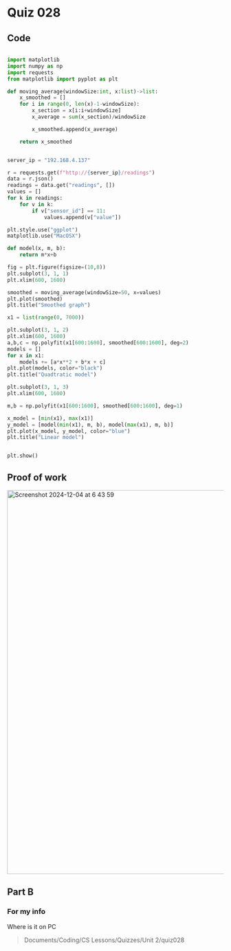 # Quiz 028

## Code
```.py

import matplotlib
import numpy as np
import requests
from matplotlib import pyplot as plt

def moving_average(windowSize:int, x:list)->list:
    x_smoothed = []
    for i in range(0, len(x)-1-windowSize):
        x_section = x[i:i+windowSize]
        x_average = sum(x_section)/windowSize

        x_smoothed.append(x_average)

    return x_smoothed


server_ip = "192.168.4.137"

r = requests.get(f"http://{server_ip}/readings")
data = r.json()
readings = data.get("readings", [])
values = []
for k in readings:
    for v in k:
        if v["sensor_id"] == 11:
            values.append(v["value"])

plt.style.use("ggplot")
matplotlib.use("MacOSX")

def model(x, m, b):
    return m*x+b

fig = plt.figure(figsize=(10,8))
plt.subplot(3, 1, 1)
plt.xlim(600, 1600)

smoothed = moving_average(windowSize=50, x=values)
plt.plot(smoothed)
plt.title("Smoothed graph")

x1 = list(range(0, 7000))

plt.subplot(3, 1, 2)
plt.xlim(600, 1600)
a,b,c = np.polyfit(x1[600:1600], smoothed[600:1600], deg=2)
models = []
for x in x1:
    models += [a*x**2 + b*x + c]
plt.plot(models, color="black")
plt.title("Quadtratic model")

plt.subplot(3, 1, 3)
plt.xlim(600, 1600)

m,b = np.polyfit(x1[600:1600], smoothed[600:1600], deg=1)

x_model = [min(x1), max(x1)]
y_model = [model(min(x1), m, b), model(max(x1), m, b)]
plt.plot(x_model, y_model, color="blue")
plt.title("Linear model")


plt.show()

```

## Proof of work
<img width="894" alt="Screenshot 2024-12-04 at 6 43 59" src="https://github.com/user-attachments/assets/17b2bc8b-1401-4dbc-913a-1251bd97829a">

## Part B

### For my info
Where is it on PC
>Documents/Coding/CS Lessons/Quizzes/Unit 2/quiz028
